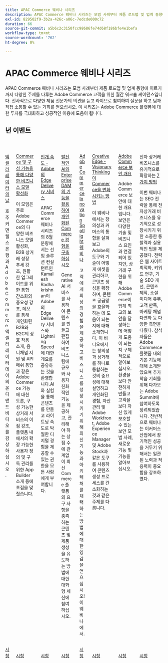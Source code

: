 ```yaml
---
title: APAC Commerce 웨비나 시리즈
description: APAC Commerce 웨비나 시리즈는 모범 사례부터 제품 로드맵 및 업계 동향에 이르기까지 다양한 주제를 다루는 Adobe Commerce 고객을 위한 월간 워크숍 케이던스입니다.
exl-id: 829502f9-3b2a-426c-a06c-7edcde000c72
duration: 66
source-git-commit: a5b6c2c3150fcc98686fe74d68f186bfe4e1befa
workflow-type: tm+mt
source-wordcount: '762'
ht-degree: 0%

---
```


# APAC Commerce 웨비나 시리즈

APAC Commerce 웨비나 시리즈는 모범 사례부터 제품 로드맵 및 업계 동향에 이르기까지 다양한 주제를 다루는 Adobe Commerce 고객을 위한 월간 워크숍 케이던스입니다. 전사적으로 다양한 제품 전문가의 의견을 듣고 라이브로 참여하여 질문을 하고 팀과 직접 소통할 수 있는 기회를 얻으십시오. 이 시리즈는 Adobe Commerce 플랫폼에 대한 투자를 극대화하고 성공적인 이용에 도움이 됩니다.

## 년 이벤트

<!-- CARDS

{cta = Watch}

* 2024/accelerator-day/overview.md
* 2024/commerce-and-composability.md
* 2024/edge-delivery-services.md
* 2024/personalised-commerce-experiences.md
* 2024/innovation-spotlight.md
* 2024/visionary-thinking.md
* 2024/security-overview.md
* 2024/grow-ecommerce-business.md

-->
<!-- START CARDS HTML - DO NOT MODIFY BY HAND -->
<div class="columns">
    <div class="column is-half-tablet is-half-desktop is-one-third-widescreen" aria-label="Accelerator Day">
        <div class="card" style="height: 100%; display: flex; flex-direction: column; height: 100%;">
            <div class="card-image">
                <figure class="image x-is-16by9">
                    <a href="2024/accelerator-day/overview.md" title="액셀러레이터 데이" target="_blank" rel="referrer">
                        <img class="is-bordered-r-small" src="https://video.tv.adobe.com/v/3429276/?format=jpeg&nocache=1732759427250" alt="액셀러레이터 데이"
                             style="width: 100%; aspect-ratio: 16 / 9; object-fit: cover; overflow: hidden; display: block; margin: auto;">
                    </a>
                </figure>
            </div>
            <div class="card-content is-padded-small" style="display: flex; flex-direction: column; flex-grow: 1; justify-content: space-between;">
                <div class="top-card-content">
                    <p class="headline is-size-6 has-text-weight-bold">
                        <a href="2024/accelerator-day/overview.md" target="_blank" rel="referrer" title="액셀러레이터 데이">액셀러레이터의 날</a>
                    </p>
                    <p class="is-size-6">호주 커먼웰스 은행과 Adobe Commerce 액셀러레이터 데이의 온디맨드 비디오를 감상하십시오.</p>
                </div>
                <a href="2024/accelerator-day/overview.md" target="_blank" rel="referrer" class="spectrum-Button spectrum-Button--outline spectrum-Button--primary spectrum-Button--sizeM" style="align-self: flex-start; margin-top: 1rem;">
                    <span class="spectrum-Button-label has-no-wrap has-text-weight-bold">시청</span>
                </a>
            </div>
        </div>
    </div>
    <div class="column is-half-tablet is-half-desktop is-one-third-widescreen" aria-label="Enabling diverse business models with Commerce & Composability">
        <div class="card" style="height: 100%; display: flex; flex-direction: column; height: 100%;">
            <div class="card-image">
                <figure class="image x-is-16by9">
                    <a href="2024/commerce-and-composability.md" title="Commerce 및 컴포저빌리티를 통해 다양한 비즈니스 모델 활성화" target="_blank" rel="referrer">
                        <img class="is-bordered-r-small" src="https://video.tv.adobe.com/v/3429800/?format=jpeg&nocache=1732759427243" alt="Commerce 및 컴포저빌리티를 통해 다양한 비즈니스 모델 활성화"
                             style="width: 100%; aspect-ratio: 16 / 9; object-fit: cover; overflow: hidden; display: block; margin: auto;">
                    </a>
                </figure>
            </div>
            <div class="card-content is-padded-small" style="display: flex; flex-direction: column; flex-grow: 1; justify-content: space-between;">
                <div class="top-card-content">
                    <p class="headline is-size-6 has-text-weight-bold">
                        <a href="2024/commerce-and-composability.md" target="_blank" rel="referrer" title="Commerce 및 컴포저빌리티를 통해 다양한 비즈니스 모델 활성화">Commerce 및 구성 기능을 통해 다양한 비즈니스 모델 활성화</a>
                    </p>
                    <p class="is-size-6">이 모임은 주로 Adobe Commerce의 다양한 비즈니스 모델 활성화, B2B 상거래 성장 추세 강조, 원활한 업그레이드를 위한 통합 간소화의 중요성 강조, 데모를 통해 개인화된 B2B와 B2C의 상호 작용 소개, 옴니채널 지원 및 API 메쉬 통합과 같은 Adobe Commerce 기능에 대한 토론, 구성 가능한 상거래 서비스의 이점 강조, 플랫폼 내에서의 확장 가능한 사용자 정의 및 구독 관리를 위한 App Builder 소개 등에 초점을 맞췄습니다.</p>
                </div>
                <a href="2024/commerce-and-composability.md" target="_blank" rel="referrer" class="spectrum-Button spectrum-Button--outline spectrum-Button--primary spectrum-Button--sizeM" style="align-self: flex-start; margin-top: 1rem;">
                    <span class="spectrum-Button-label has-no-wrap has-text-weight-bold">시청</span>
                </a>
            </div>
        </div>
    </div>
    <div class="column is-half-tablet is-half-desktop is-one-third-widescreen" aria-label="Lightning Speed - Adobe’s Edge Delivery Service">
        <div class="card" style="height: 100%; display: flex; flex-direction: column; height: 100%;">
            <div class="card-image">
                <figure class="image x-is-16by9">
                    <a href="2024/edge-delivery-services.md" title="번개 속도 - Adobe의 Edge Delivery 서비스" target="_blank" rel="referrer">
                        <img class="is-bordered-r-small" src="https://video.tv.adobe.com/v/3433274/?format=jpeg&nocache=1732759427239" alt="번개 속도 - Adobe의 Edge Delivery 서비스"
                             style="width: 100%; aspect-ratio: 16 / 9; object-fit: cover; overflow: hidden; display: block; margin: auto;">
                    </a>
                </figure>
            </div>
            <div class="card-content is-padded-small" style="display: flex; flex-direction: column; flex-grow: 1; justify-content: space-between;">
                <div class="top-card-content">
                    <p class="headline is-size-6 has-text-weight-bold">
                        <a href="2024/edge-delivery-services.md" target="_blank" rel="referrer" title="번개 속도 - Adobe의 Edge Delivery 서비스">번개 속도 - Adobe의 Edge Delivery 서비스</a>
                    </p>
                    <p class="is-size-6">APAC Commerce 웨비나 시리즈의 8월 분량에서는 선임 솔루션 컨설턴트인 Kamalesh Radhakrishnan이 Adobe의 Edge Delivery 서비스와 Lightning Speed에 대한 개요를 공유하는 것을 환영합니다.AI와 실험을 통해 콘텐츠를 만들고 라이트닝 속도로 탁월한 디지털 경험을 제공할 수 있는 권한을 모든 사람에게 부여합니다.</p>
                </div>
                <a href="2024/edge-delivery-services.md" target="_blank" rel="referrer" class="spectrum-Button spectrum-Button--outline spectrum-Button--primary spectrum-Button--sizeM" style="align-self: flex-start; margin-top: 1rem;">
                    <span class="spectrum-Button-label has-no-wrap has-text-weight-bold">시청</span>
                </a>
            </div>
        </div>
    </div>
    <div class="column is-half-tablet is-half-desktop is-one-third-widescreen" aria-label="Harness the Power of Generative AI and Enterprise DAM to drive Personalised Commerce Experiences">
        <div class="card" style="height: 100%; display: flex; flex-direction: column; height: 100%;">
            <div class="card-image">
                <figure class="image x-is-16by9">
                    <a href="2024/personalised-commerce-experiences.md" title="생성 AI 및 Enterprise DAM의 기능을 활용하여 개인화된 Commerce 경험을 제공합니다." target="_blank" rel="referrer">
                        <img class="is-bordered-r-small" src="https://video.tv.adobe.com/v/3440500/?format=jpeg&nocache=1732759427216" alt="생성 AI 및 Enterprise DAM의 기능을 활용하여 개인화된 Commerce 경험을 제공합니다."
                             style="width: 100%; aspect-ratio: 16 / 9; object-fit: cover; overflow: hidden; display: block; margin: auto;">
                    </a>
                </figure>
            </div>
            <div class="card-content is-padded-small" style="display: flex; flex-direction: column; flex-grow: 1; justify-content: space-between;">
                <div class="top-card-content">
                    <p class="headline is-size-6 has-text-weight-bold">
                        <a href="2024/personalised-commerce-experiences.md" target="_blank" rel="referrer" title="생성 AI 및 Enterprise DAM의 기능을 활용하여 개인화된 Commerce 경험을 제공합니다.">발전적인 AI와 Enterprise DAM의 기능을 활용하여 개인화된 Commerce 경험을 구축하십시오</a>
                    </p>
                    <p class="is-size-6">Generative AI 서비스를 사용하여 콘텐츠를 만들고 편집하여 비즈니스 팀에 규모와 사용자 친화적인 기능을 제공하고, 관리해야 하는 상점 수에 관계없이 최신 Commerce 플랫폼의 요구 사항을 충족하는 콘텐츠 및 제품 생성을 유도하는 방법에 대한 대화형 세션에 참여하십시오.</p>
                </div>
                <a href="2024/personalised-commerce-experiences.md" target="_blank" rel="referrer" class="spectrum-Button spectrum-Button--outline spectrum-Button--primary spectrum-Button--sizeM" style="align-self: flex-start; margin-top: 1rem;">
                    <span class="spectrum-Button-label has-no-wrap has-text-weight-bold">시청</span>
                </a>
            </div>
        </div>
    </div>
    <div class="column is-half-tablet is-half-desktop is-one-third-widescreen" aria-label="Adobe Commerce Innovation Spotlight Webinar">
        <div class="card" style="height: 100%; display: flex; flex-direction: column; height: 100%;">
            <div class="card-image">
                <figure class="image x-is-16by9">
                    <a href="2024/innovation-spotlight.md" title="Adobe Commerce Innovation Spotlight 웨비나" target="_blank" rel="referrer">
                        <img class="is-bordered-r-small" src="https://video.tv.adobe.com/v/3427965/?format=jpeg&nocache=1732759427222" alt="Adobe Commerce Innovation Spotlight 웨비나"
                             style="width: 100%; aspect-ratio: 16 / 9; object-fit: cover; overflow: hidden; display: block; margin: auto;">
                    </a>
                </figure>
            </div>
            <div class="card-content is-padded-small" style="display: flex; flex-direction: column; flex-grow: 1; justify-content: space-between;">
                <div class="top-card-content">
                    <p class="headline is-size-6 has-text-weight-bold">
                        <a href="2024/innovation-spotlight.md" target="_blank" rel="referrer" title="Adobe Commerce Innovation Spotlight 웨비나">Adobe Commerce Innovation Spotlight 웨비나</a>
                    </p>
                    <p class="is-size-6">고객에게 최상의 경험을 제공하고 비즈니스를 성장시키기 위해 최신 기능과 아키텍처를 채택하는 방법에 대한 영감을 얻으십시오!이 웨비나에서.</p>
                </div>
                <a href="2024/innovation-spotlight.md" target="_blank" rel="referrer" class="spectrum-Button spectrum-Button--outline spectrum-Button--primary spectrum-Button--sizeM" style="align-self: flex-start; margin-top: 1rem;">
                    <span class="spectrum-Button-label has-no-wrap has-text-weight-bold">시청</span>
                </a>
            </div>
        </div>
    </div>
    <div class="column is-half-tablet is-half-desktop is-one-third-widescreen" aria-label="The Creative Edge - How Visionary Thinking is Transforming Commerce">
        <div class="card" style="height: 100%; display: flex; flex-direction: column; height: 100%;">
            <div class="card-image">
                <figure class="image x-is-16by9">
                    <a href="2024/visionary-thinking.md" title="크리에이티브 Edge - 비전적 사고가 Commerce을 변화시키는 방법" target="_blank" rel="referrer">
                        <img class="is-bordered-r-small" src="https://video.tv.adobe.com/v/3428818/?format=jpeg&nocache=1732759427227" alt="크리에이티브 Edge - 비전적 사고가 Commerce을 변화시키는 방법"
                             style="width: 100%; aspect-ratio: 16 / 9; object-fit: cover; overflow: hidden; display: block; margin: auto;">
                    </a>
                </figure>
            </div>
            <div class="card-content is-padded-small" style="display: flex; flex-direction: column; flex-grow: 1; justify-content: space-between;">
                <div class="top-card-content">
                    <p class="headline is-size-6 has-text-weight-bold">
                        <a href="2024/visionary-thinking.md" target="_blank" rel="referrer" title="크리에이티브 Edge - 비전적 사고가 Commerce을 변화시키는 방법">Creative Edge - Visionary Thinking이 Commerce을 변화시키는 방법</a>
                    </p>
                    <p class="is-size-6">이 웨비나에서는 창의성과 커머스의 통합을 살펴보고 Adobe의 도구와 기술이 어떻게 에셋을 관리하고, 콘텐츠 생성을 확장하며, 콘텐츠 공급망을 효율화하는 데 도움이 되는지에 대해 소개합니다. 이 비디오에서는 창의성과 상거래를 하나로 통합하는 것의 중요성에 대해 설명하고 개인화된 경험, 자산 관리 및 Adobe Workfront, Adobe Experience Manager 및 Adobe Stock과 같은 도구를 사용하여 콘텐츠 생성 프로세스를 간소화하는 것과 같은 주제를 다룹니다.</p>
                </div>
                <a href="2024/visionary-thinking.md" target="_blank" rel="referrer" class="spectrum-Button spectrum-Button--outline spectrum-Button--primary spectrum-Button--sizeM" style="align-self: flex-start; margin-top: 1rem;">
                    <span class="spectrum-Button-label has-no-wrap has-text-weight-bold">시청</span>
                </a>
            </div>
        </div>
    </div>
    <div class="column is-half-tablet is-half-desktop is-one-third-widescreen" aria-label="Overview of security in Adobe Commerce">
        <div class="card" style="height: 100%; display: flex; flex-direction: column; height: 100%;">
            <div class="card-image">
                <figure class="image x-is-16by9">
                    <a href="2024/security-overview.md" title="Adobe Commerce 보안 개요" target="_blank" rel="referrer">
                        <img class="is-bordered-r-small" src="https://video.tv.adobe.com/v/3430434/?format=jpeg&nocache=1732759427236" alt="Adobe Commerce 보안 개요"
                             style="width: 100%; aspect-ratio: 16 / 9; object-fit: cover; overflow: hidden; display: block; margin: auto;">
                    </a>
                </figure>
            </div>
            <div class="card-content is-padded-small" style="display: flex; flex-direction: column; flex-grow: 1; justify-content: space-between;">
                <div class="top-card-content">
                    <p class="headline is-size-6 has-text-weight-bold">
                        <a href="2024/security-overview.md" target="_blank" rel="referrer" title="Adobe Commerce 보안 개요">Adobe Commerce 보안 개요</a>
                    </p>
                    <p class="is-size-6">Adobe Commerce 보안에 대한 개요입니다. 보안은 다양한 기술 및 비즈니스 요인과 연결되어 있지만, 상거래 구현을 위해 Adobe Commerce이 업계 최고의 보안을 달성하는 데 어떻게 도움이 되는지 구체적으로 알아보십시오. 환경을 보다 안전하게 만들고 고객을 보다 자신 있게 보호할 수 있는 보안 모범 사례, 새로운 기능 및 기능을 알아보십시오.</p>
                </div>
                <a href="2024/security-overview.md" target="_blank" rel="referrer" class="spectrum-Button spectrum-Button--outline spectrum-Button--primary spectrum-Button--sizeM" style="align-self: flex-start; margin-top: 1rem;">
                    <span class="spectrum-Button-label has-no-wrap has-text-weight-bold">시청</span>
                </a>
            </div>
        </div>
    </div>
    <div class="column is-half-tablet is-half-desktop is-one-third-widescreen" aria-label="7 ways to grow an eCommerce business organically">
        <div class="card" style="height: 100%; display: flex; flex-direction: column; height: 100%;">
            <div class="card-image">
                <figure class="image x-is-16by9">
                    <a href="2024/grow-ecommerce-business.md" title="전자 상거래 비즈니스를 유기적으로 성장시키는 7가지 방법" target="_blank" rel="referrer">
                        <img class="is-bordered-r-small" src="https://video.tv.adobe.com/v/3428817/?format=jpeg&nocache=1732759427232" alt="전자 상거래 비즈니스를 유기적으로 성장시키는 7가지 방법"
                             style="width: 100%; aspect-ratio: 16 / 9; object-fit: cover; overflow: hidden; display: block; margin: auto;">
                    </a>
                </figure>
            </div>
            <div class="card-content is-padded-small" style="display: flex; flex-direction: column; flex-grow: 1; justify-content: space-between;">
                <div class="top-card-content">
                    <p class="headline is-size-6 has-text-weight-bold">
                        전자 상거래 비즈니스를 유기적으로 확장하는 <a href="2024/grow-ecommerce-business.md" target="_blank" rel="referrer" title="전자 상거래 비즈니스를 유기적으로 성장시키는 7가지 방법">7가지 방법</a>
                    </p>
                    <p class="is-size-6">이번 웨비나는 SEO 전략을 통해 전자상거래 비즈니스를 유기적으로 성장시키기 위한 소중한 통찰력과 실용적인 팁을 제공했다. 전략은 웹 사이트 최적화, 키워드 연구, 기술 SEO 개선, 콘텐츠 제작, 소셜 미디어 유무, 고객 만족, 마케팅 채널 다변화 등 다양한 측면을 다뤘다. 참석자들은 Adobe Commerce 플랫폼 내의 기본 기능에 대해 소개받았으며 추가 학습 기회를 위해 다가오는 Adobe Summit에 참여하도록 장려되었습니다. 전반적으로 웨비나는 이커머스 산업에서 장기적인 성공을 거두기 위해서는 일관된 노력과 적응력이 중요함을 강조하였다.</p>
                </div>
                <a href="2024/grow-ecommerce-business.md" target="_blank" rel="referrer" class="spectrum-Button spectrum-Button--outline spectrum-Button--primary spectrum-Button--sizeM" style="align-self: flex-start; margin-top: 1rem;">
                    <span class="spectrum-Button-label has-no-wrap has-text-weight-bold">시청</span>
                </a>
            </div>
        </div>
    </div>
</div>
<!-- END CARDS HTML - DO NOT MODIFY BY HAND -->


